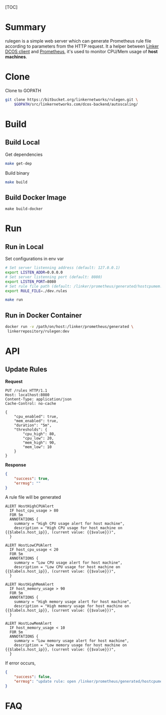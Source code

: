 [TOC]

# Summary
rulegen is a simple web server which can generate Prometheus rule file according
to parameters from the HTTP request. It a helper between [Linker DCOS client][client]
and [Prometheus][prom], it's used to monitor CPU/Mem usage of **host machines**.

# Clone
Clone to GOPATH
```sh
git clone https://bitbucket.org/linkernetworks/rulegen.git \
    $GOPATH/src/linkernetworks.com/dcos-backend/autoscaling/
```

# Build
## Build Local
Get dependencies
```sh
make get-dep
```

Build binary

```sh
make build
```

## Build Docker Image
```
make build-docker
```


# Run
## Run in Local
Set configurations in env var
```sh
# Set server listenning address (default: 127.0.0.1)
export LISTEN_ADDR=0.0.0.0
# Set server listenning port (default: 8080)
export LISTEN_PORT=8080
# Set rule file path (default: /linker/prometheus/generated/hostcpumem.rules)
export RULE_FILE=./dev.rules

make run
```

## Run in Docker Container
```sh
docker run -v /path/on/host:/linker/prometheus/generated \
 linkerrepository/rulegen:dev
```

# API
## Update Rules
**Request**
```http
PUT /rules HTTP/1.1
Host: localhost:8080
Content-Type: application/json
Cache-Control: no-cache

{
	"cpu_enabled": true,
	"mem_enabled": true,
	"duration": "5m",
	"thresholds": {
		"cpu_high": 80,
		"cpu_low": 20,
		"mem_high": 90,
		"mem_low": 10
	}
}
```

**Response**
```json
{
    "success": true,
    "errmsg": ""
}
```

A rule file will be generated
```
ALERT HostHighCPUAlert
  IF host_cpu_usage > 80
  FOR 5m
  ANNOTATIONS {
    summary = "High CPU usage alert for host machine",
    description = "High CPU usage for host machine on {{$labels.host_ip}}, (current value: {{$value}})",
  }

ALERT HostLowCPUAlert
  IF host_cpu_usage < 20
  FOR 5m
  ANNOTATIONS {
    summary = "Low CPU usage alert for host machine",
    description = "Low CPU usage for host machine on {{$labels.host_ip}}, (current value: {{$value}})",
  }

ALERT HostHighMemAlert
  IF host_memory_usage > 90
  FOR 5m
  ANNOTATIONS {
    summary = "High memory usage alert for host machine",
    description = "High memory usage for host machine on {{$labels.host_ip}}, (current value: {{$value}})",
  }

ALERT HostLowMemAlert
  IF host_memory_usage < 10
  FOR 5m
  ANNOTATIONS {
    summary = "Low memory usage alert for host machine",
    description = "Low memory usage for host machine on {{$labels.host_ip}}, (current value: {{$value}})",
  }
```

If error occurs,
```json
{
    "success": false,
    "errmsg": "update rule: open /linker/prometheus/generated/hostcpumem.rules: no such file or directory"
}
```

# FAQ

[client]: https://bitbucket.org/linkernetworks/linker-dcos/src/577b8af558d974b2fb242fbfbda8a8a8bc72536f/client/?at=master
[prom]: https://bitbucket.org/linkernetworks/linker-dcos/src/577b8af558d974b2fb242fbfbda8a8a8bc72536f/docker/system/prometheus/?at=master

